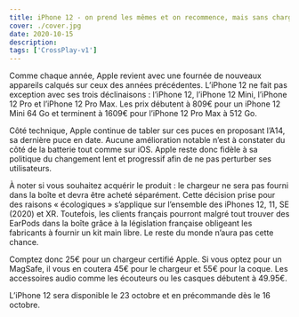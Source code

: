 ```yaml
---
title: iPhone 12 - on prend les mêmes et on recommence, mais sans chargeur inclus
cover: ./cover.jpg
date: 2020-10-15
description: 
tags: ['CrossPlay-v1']
---
```

Comme chaque année, Apple revient avec une fournée de nouveaux appareils calqués sur ceux des années précédentes. L’iPhone 12 ne fait pas exception avec ses trois déclinaisons : l’iPhone 12, l’iPhone 12 Mini, l’iPhone 12 Pro et l’iPhone 12 Pro Max. Les prix débutent à 809€ pour un iPhone 12 Mini 64 Go et terminent à 1609€ pour l’iPhone 12 Pro Max à 512 Go.

Côté technique, Apple continue de tabler sur ces puces en proposant l’A14, sa dernière puce en date. Aucune amélioration notable n’est à constater du côté de la batterie tout comme sur iOS. Apple reste donc fidèle à sa politique du changement lent et progressif afin de ne pas perturber ses utilisateurs.

À noter si vous souhaitez acquérir le produit : le chargeur ne sera pas fourni dans la boîte et devra être acheté séparément. Cette décision prise pour des raisons « écologiques » s’applique sur l’ensemble des iPhones 12, 11, SE (2020) et XR. Toutefois, les clients français pourront malgré tout trouver des EarPods dans la boîte grâce à la législation française obligeant les fabricants à fournir un kit main libre. Le reste du monde n’aura pas cette chance.

Comptez donc 25€ pour un chargeur certifié Apple. Si vous optez pour un MagSafe, il vous en coutera 45€ pour le chargeur et 55€ pour la coque. Les accessoires audio comme les écouteurs ou les casques débutent à 49.95€.

L’iPhone 12 sera disponible le 23 octobre et en précommande dès le 16 octobre.

